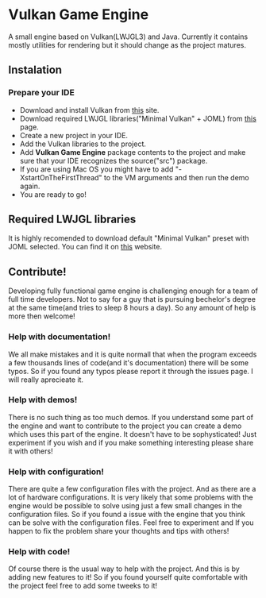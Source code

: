# Vulkan Game Engine

A small engine based on Vulkan(LWJGL3) and Java. Currently it contains mostly utilities for rendering but it should change as the project matures. 

<h2>Instalation</h2>

 <h3>Prepare your IDE</h3>
 
  * Download and install Vulkan from <a href="https://vulkan.lunarg.com/sdk/home">this</a> site.
  * Download required LWJGL libraries("Minimal Vulkan" + JOML) from <a href="https://www.lwjgl.org/download">this</a> page.
  * Create a new project in your IDE.
  * Add the Vulkan libraries to the project.
  * Add <b>Vulkan Game Engine</b> package contents to the project and make sure that your IDE recognizes the source("src") package.
  * If you are using Mac OS you might have to add "-XstartOnTheFirstThread" to the VM arguments and then run the demo again.
  * You are ready to go!
  
  
<h2>Required LWJGL libraries</h2>
<p> It is highly recomended to download default "Minimal Vulkan" preset with JOML selected. You can find it on <a href="https://www.lwjgl.org/download">this</a> website. </p>
 

<h2>Contribute!</h2>
<p>Developing fully functional game engine is challenging enough for a team of full time developers. Not to say for a guy that is pursuing bechelor's degree at the same time(and tries to sleep 8 hours a day). So any amount of help is more then welcome!</p>

<h3>Help with documentation!</h3>

  We all make mistakes and it is quite normall that when the program exceeds a few thousands lines of code(and it's documentation) there will be some typos. So if you found any typos please report it through the issues page. I will really aprecieate it.
  
 <h3>Help with demos!</h3>
 There is no such thing as too much demos. If you understand some part of the engine and want to contribute to the project you can create a demo which uses this part of the engine. It doesn't have to be sophysticated! Just experiment if you wish and if you make something interesting please share it with others! 
 
 <h3>Help with configuration!</h3>
  There are quite a few configuration files with the project. And as there are a lot of hardware configurations. It is very likely that some problems with the engine would be possible to solve using just a few small changes in the configuration files. So if you found a issue with the engine that you think can be solve with the configuration files. Feel free to experiment and If you happen to fix the problem share your thoughts and tips with others!
 
 <h3> Help with code! </h3>
  Of course there is the usual way to help with the project. And this is by adding new features to it! So if you found yourself quite comfortable with the project feel free to add some tweeks to it!
